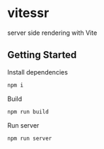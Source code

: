 # vitessr
server side rendering with Vite

## Getting Started

Install dependencies
```sh
npm i
```

Build
```sh
npm run build
```

Run server
```sh
npm run server
```
